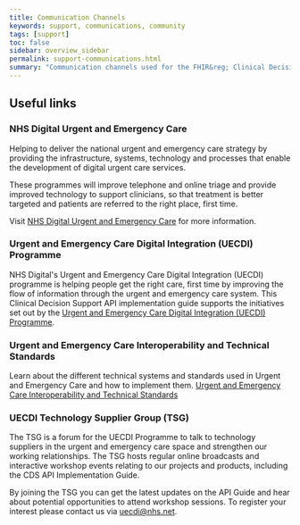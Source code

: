 ```yaml
---
title: Communication Channels
keywords: support, communications, community 
tags: [support]
toc: false
sidebar: overview_sidebar
permalink: support-communications.html
summary: "Communication channels used for the FHIR&reg; Clinical Decision Support API."
---
```



## Useful links ##

### NHS Digital Urgent and Emergency Care ###

Helping to deliver the national urgent and emergency care strategy by providing the infrastructure, systems, technology and processes that enable the development of digital urgent care services.

These programmes will improve telephone and online triage and provide improved technology to support clinicians, so that treatment is better targeted and patients are referred to the right place, first time.

Visit [NHS Digital Urgent and Emergency Care](https://digital.nhs.uk/about-nhs-digital/our-work/transforming-health-and-care-through-technology/urgent-and-emergency-care-domain-b) for more information.


### Urgent and Emergency Care Digital Integration (UECDI) Programme ###

NHS Digital's Urgent and Emergency Care Digital Integration (UECDI) programme is helping people get the right care, first time by improving the flow of information through the urgent and emergency care system. This Clinical Decision Support API implementation guide supports the initiatives set out by the [Urgent and Emergency Care Digital Integration (UECDI) Programme](https://digital.nhs.uk/about-nhs-digital/our-work/transforming-health-and-care-through-technology/urgent-and-emergency-care-domain-b/urgent-and-emergency-care-digital-integration).

### Urgent and Emergency Care Interoperability and Technical Standards ###

Learn about the different technical systems and standards used in Urgent and Emergency Care and how to implement them.
[Urgent and Emergency Care Interoperability and Technical Standards](https://developer.nhs.uk/apis/uec-tech-standards)


### UECDI Technology Supplier Group (TSG) ###

The TSG is a forum for the UECDI Programme to talk to technology suppliers in the urgent and emergency care space and strengthen our working relationships. The TSG hosts regular online broadcasts and interactive workshop events relating to our projects and products, including the CDS API Implementation Guide.

By joining the TSG you can get the latest updates on the API Guide and hear about potential opportunities to attend workshop sessions. To register your interest please contact us via <a href="mailto:uecdi@nhs.net">uecdi@nhs.net</a>.